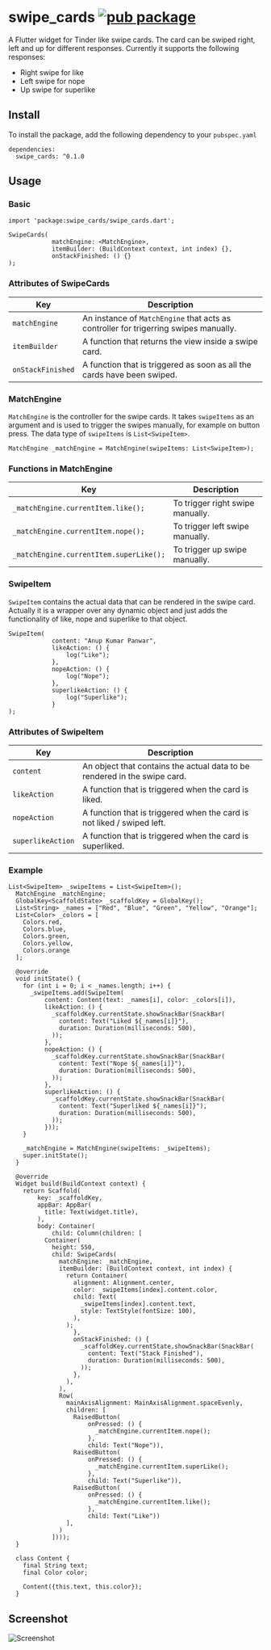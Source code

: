 # swipe_cards [![pub package](https://img.shields.io/pub/v/swipe_cards.svg)](https://pub.dartlang.org/packages/swipe_cards)

A Flutter widget for Tinder like swipe cards. The card can be swiped right, left and up for different responses. Currently it supports the following responses:
- Right swipe for like
- Left swipe for nope
- Up swipe for superlike

## Install
To install the package, add the following dependency to your `pubspec.yaml`
```
dependencies:
  swipe_cards: ^0.1.0
```

## Usage

### Basic
```
import 'package:swipe_cards/swipe_cards.dart';

SwipeCards(
            matchEngine: <MatchEngine>,
            itemBuilder: (BuildContext context, int index) {},
            onStackFinished: () {}
);
```

### Attributes of SwipeCards
| Key  				| Description   												   	|
|-------------------|-------------------------------------------------------------------|
| `matchEngine` 	| An instance of `MatchEngine` that acts as controller for trigerring swipes manually.	|
| `itemBuilder`     |  A function that returns the view inside a swipe card.				    |
| `onStackFinished` |  A function that is triggered as soon as all the cards have been swiped. 	|

### MatchEngine
`MatchEngine` is the controller for the swipe cards. It takes `swipeItems` as an argument and is used to trigger the swipes manually, for example on button press. The data type of `swipeItems` is `List<SwipeItem>`.

```
MatchEngine _matchEngine = MatchEngine(swipeItems: List<SwipeItem>);
```

### Functions in MatchEngine
| Key  				| Description   												   	|
|-------------------|-------------------------------------------------------------------|
| `_matchEngine.currentItem.like();` 	| To trigger right swipe manually.	|
| `_matchEngine.currentItem.nope();`     |  To trigger left swipe manually.				    |
| `_matchEngine.currentItem.superLike();` |  To trigger up swipe manually. 	|


### SwipeItem
`SwipeItem` contains the actual data that can be rendered in the swipe card. Actually it is a wrapper over any dynamic object and just adds the functionality of like, nope and superlike to that object.

```
SwipeItem(
            content: "Anup Kumar Panwar",
            likeAction: () {
                log("Like");
            },
            nopeAction: () {
                log("Nope");
            },
            superlikeAction: () {
                log("Superlike");
            }
);
```

### Attributes of SwipeItem
| Key  				| Description   												   	|
|-------------------|-------------------------------------------------------------------|
| `content` 	| An object that contains the actual data to be rendered in the swipe card.	|
| `likeAction`     |  A function that is triggered when the card is liked.				    |
| `nopeAction` |  A function that is triggered when the card is not liked / swiped left. 	|
| `superlikeAction` |  A function that is triggered when the card is superliked. 	|


### Example
```
List<SwipeItem> _swipeItems = List<SwipeItem>();
  MatchEngine _matchEngine;
  GlobalKey<ScaffoldState> _scaffoldKey = GlobalKey();
  List<String> _names = ["Red", "Blue", "Green", "Yellow", "Orange"];
  List<Color> _colors = [
    Colors.red,
    Colors.blue,
    Colors.green,
    Colors.yellow,
    Colors.orange
  ];

  @override
  void initState() {
    for (int i = 0; i < _names.length; i++) {
      _swipeItems.add(SwipeItem(
          content: Content(text: _names[i], color: _colors[i]),
          likeAction: () {
            _scaffoldKey.currentState.showSnackBar(SnackBar(
              content: Text("Liked ${_names[i]}"),
              duration: Duration(milliseconds: 500),
            ));
          },
          nopeAction: () {
            _scaffoldKey.currentState.showSnackBar(SnackBar(
              content: Text("Nope ${_names[i]}"),
              duration: Duration(milliseconds: 500),
            ));
          },
          superlikeAction: () {
            _scaffoldKey.currentState.showSnackBar(SnackBar(
              content: Text("Superliked ${_names[i]}"),
              duration: Duration(milliseconds: 500),
            ));
          }));
    }

    _matchEngine = MatchEngine(swipeItems: _swipeItems);
    super.initState();
  }

  @override
  Widget build(BuildContext context) {
    return Scaffold(
        key: _scaffoldKey,
        appBar: AppBar(
          title: Text(widget.title),
        ),
        body: Container(
            child: Column(children: [
          Container(
            height: 550,
            child: SwipeCards(
              matchEngine: _matchEngine,
              itemBuilder: (BuildContext context, int index) {
                return Container(
                  alignment: Alignment.center,
                  color: _swipeItems[index].content.color,
                  child: Text(
                    _swipeItems[index].content.text,
                    style: TextStyle(fontSize: 100),
                  ),
                );
                  },
                  onStackFinished: () {
                    _scaffoldKey.currentState.showSnackBar(SnackBar(
                      content: Text("Stack Finished"),
                      duration: Duration(milliseconds: 500),
                    ));
                  },
                ),
              ),
              Row(
                mainAxisAlignment: MainAxisAlignment.spaceEvenly,
                children: [
                  RaisedButton(
                      onPressed: () {
                        _matchEngine.currentItem.nope();
                      },
                      child: Text("Nope")),
                  RaisedButton(
                      onPressed: () {
                        _matchEngine.currentItem.superLike();
                      },
                      child: Text("Superlike")),
                  RaisedButton(
                      onPressed: () {
                        _matchEngine.currentItem.like();
                      },
                      child: Text("Like"))
                ],
              )
            ])));
  }
```
```
  class Content {
    final String text;
    final Color color;

    Content({this.text, this.color});
  }
```

## Screenshot
![Screenshot](./example/screenshot.gif)
